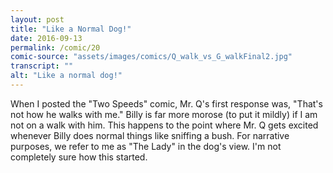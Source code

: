 ```yaml
---
layout: post
title: "Like a Normal Dog!"
date: 2016-09-13
permalink: /comic/20
comic-source: "assets/images/comics/Q_walk_vs_G_walkFinal2.jpg"
transcript: ""
alt: "Like a normal dog!"
---
```


When I posted the "Two Speeds" comic, Mr. Q's first response was, "That's not how he walks with me."  Billy is far more morose (to put it mildly) if I am not on a walk with him. This happens to the point where Mr. Q gets excited whenever Billy does normal things like sniffing a bush.   For narrative purposes, we refer to me as "The Lady" in the dog's view. I'm not completely sure how this started.
